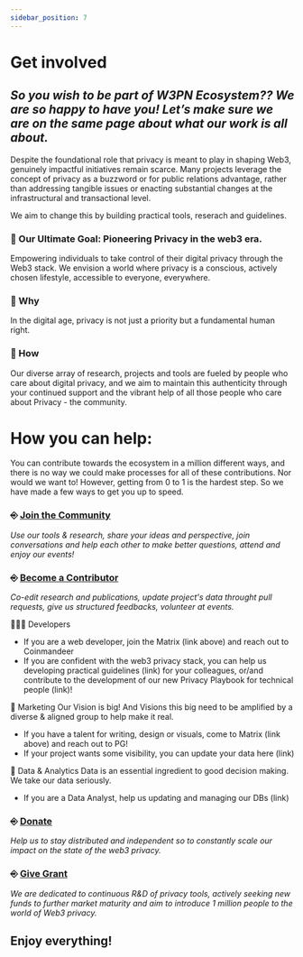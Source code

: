 ```yaml
---
sidebar_position: 7
---
```


# Get involved

## _So you wish to be part of W3PN Ecosystem?? We are so happy to have you! Let’s make sure we are on the same page about what our work is all about._

Despite the foundational role that privacy is meant to play in shaping Web3, genuinely impactful initiatives remain scarce. Many projects leverage the concept of privacy as a buzzword or for public relations advantage, rather than addressing tangible issues or enacting substantial changes at the infrastructural and transactional level.

We aim to change this by building practical tools, reserach and guidelines.

### 🎯 Our Ultimate Goal: Pioneering Privacy in the web3 era.
Empowering individuals to take control of their digital privacy through the Web3 stack.
We envision a world where privacy is a conscious, actively chosen lifestyle, accessible to everyone, everywhere.

### 🧐 Why
In the digital age, privacy is not just a priority but a fundamental human right.

### 🧩 How
Our diverse array of research, projects and tools are fueled by people who care about digital privacy, and we aim to maintain this authenticity through your continued support and the vibrant help of all those people who care about Privacy - the community.

# How you can help:
You can contribute towards the ecosystem in a million different ways, and there is no way we could make processes for all of these contributions. Nor would we want to! However, getting from 0 to 1 is the hardest step. So we have made a few ways to get you up to speed.

### ⎆ [Join the Community](https://signal.group/#CjQKIH-1ZYEGp50OBvbJRbITIRxDzjH2pSxl7vdkVZs9g5vgEhDAKUlgYdpxpCpTkNVxow4X) 
_Use our tools & research, share your ideas and perspective, join conversations and help each other to make better questions, attend and enjoy our events!_

### ⎆ [Become a Contributor](https://matrix.to/#/#web3privacy:gwei.cz) 
_Co-edit research and publications, update project's data throught pull requests, give us structured feedbacks, volunteer at events._

👨🏻‍💻 Developers
- If you are a web developer, join the Matrix (link above) and reach out to Coinmandeer
- If you are confident with the web3 privacy stack, you can help us developing practical guidelines (link) for your colleagues, or/and contribute to the development of our new Privacy Playbook for technical people (link)!

🫡 Marketing
Our Vision is big! And Visions this big need to be amplified by a diverse & aligned group to help make it real.
- If you have a talent for writing, design or visuals, come to Matrix (link above) and reach out to PG!
- If your project wants some visibility, you can update your data here (link)

💾 Data & Analytics
Data is an essential ingredient to good decision making. We take our data seriously.
- If you are a Data Analyst, help us updating and managing our DBs (link)

### ⎆ [Donate](https://docs.web3privacy.info/donate) 
_Help us to stay distributed and independent so to constantly scale our impact on the state of the web3 privacy._

### ⎆ [Give Grant](https://github.com/web3privacy/grants/tree/main)
_We are dedicated to continuous R&D of privacy tools, actively seeking new funds to further market maturity and aim to introduce 1 million people to the world of Web3 privacy._


## Enjoy everything!
